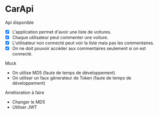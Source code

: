 # CarApi
Api disponible
- [x] L'application permet d'avoir une liste de voitures. 
- [x] Chaque utilisateur peut commenter une voiture.
- [x] L'utilisateur non connecté peut voir la liste mais pas les commentaires. 
- [x] On ne doit pouvoir accéder aux commentaires seulement si on est connecté.

Mock
- On utilise MD5 (faute de temps de développement)
- On utiliser un faux génerateur de Token (faute de temps de développement)

Amélioration à faire
- Changer le MD5
- Utiliser JWT